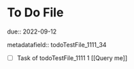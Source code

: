 # To Do File

due:: 2022-09-12

metadatafield:: todoTestFile_1111_34

- [ ] Task of todoTestFile_1111 1 [[Query me]]
